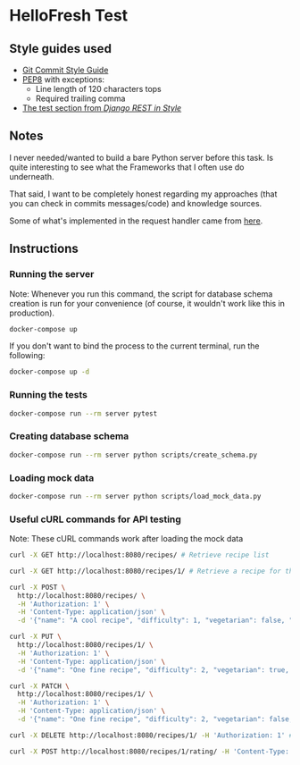 # HelloFresh Test

## Style guides used

- [Git Commit Style Guide][git-commit-style-guide-link]
- [PEP8][pep8-link] with exceptions:
  - Line length of 120 characters tops
  - Required trailing comma 
- [The test section from _Django REST in Style_][test-style-guide-link]

## Notes

I never needed/wanted to build a bare Python server before this task.
Is quite interesting to see what the Frameworks that I often use do
underneath.

That said, I want to be completely honest regarding my approaches
(that you can check in commits messages/code) and knowledge sources.

Some of what's implemented in the request handler came from [here][gist-link].

## Instructions

### Running the server

Note: Whenever you run this command, the script for database schema creation is run for your convenience (of course, it
wouldn't work like this in production).

```bash
docker-compose up
```

If you don't want to bind the process to the current terminal, run the following:

```bash
docker-compose up -d
```

### Running the tests

```bash
docker-compose run --rm server pytest
```

### Creating database schema

```bash
docker-compose run --rm server python scripts/create_schema.py
```

### Loading mock data

```bash
docker-compose run --rm server python scripts/load_mock_data.py
```

### Useful cURL commands for API testing

Note: These cURL commands work after loading the mock data

```bash
curl -X GET http://localhost:8080/recipes/ # Retrieve recipe list

curl -X GET http://localhost:8080/recipes/1/ # Retrieve a recipe for the specified ID

curl -X POST \
  http://localhost:8080/recipes/ \
  -H 'Authorization: 1' \
  -H 'Content-Type: application/json' \
  -d '{"name": "A cool recipe", "difficulty": 1, "vegetarian": false, "preparation_time": 15}' # Create a recipe

curl -X PUT \
  http://localhost:8080/recipes/1/ \
  -H 'Authorization: 1' \
  -H 'Content-Type: application/json' \
  -d '{"name": "One fine recipe", "difficulty": 2, "vegetarian": true, "preparation_time": 14}' # Update a recipe with PUT

curl -X PATCH \
  http://localhost:8080/recipes/1/ \
  -H 'Authorization: 1' \
  -H 'Content-Type: application/json' \
  -d '{"name": "One fine recipe", "difficulty": 2, "vegetarian": false, "preparation_time": 13}' # Update a recipe with PATCH

curl -X DELETE http://localhost:8080/recipes/1/ -H 'Authorization: 1' # Delete a recipe

curl -X POST http://localhost:8080/recipes/1/rating/ -H 'Content-Type: application/json' -d '{"value": 2}' # Create a rating for a recipe
```

[pep8-link]: https://www.python.org/dev/peps/pep-0008/
[gist-link]: https://gist.github.com/tliron/8e9757180506f25e46d9
[test-style-guide-link]: https://github.com/jourdanrodrigues/django-rest-in-style#tests
[git-commit-style-guide-link]: https://github.com/slashsBin/styleguide-git-commit-message
